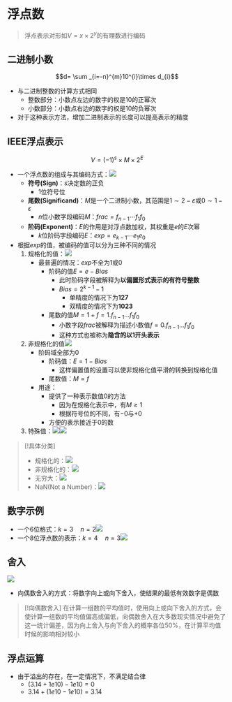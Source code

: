 # 浮点数
> 浮点表示对形如$V=x\times 2^y$的有理数进行编码

## 二进制小数
$$d= \sum _{i=-n}^{m}10^{i}\times d_{i}$$
- 与二进制整数的计算方式相同
	- 整数部分：小数点左边的数字的权是10的正幂次
	- 小数部分：小数点右边的数字的权是10的负幂次
- 对于这种表示方法，增加二进制表示的长度可以提高表示的精度

## IEEE浮点表示
$$V=(-1)^s\times M \times 2^E$$
- 一个浮点数的组成与其编码方式：![](https://jiunian-pic-1310185536.cos.ap-nanjing.myqcloud.com/picgo%2F20221218104455.png)
	- **符号(Sign)**：$s$决定数的正负
		- 1位符号位
	- **尾数(Significand)**：$M$是一个二进制小数，其范围是$1\sim 2-\varepsilon$或$0\sim 1-\varepsilon$
		- $n$位小数字段编码$M$：$frac=f_{n-1}\cdots f_{1}f_{0}$
	- **阶码(Exponent)**：$E$的作用是对浮点数加权，其权重是$e$的$E$次幂
		- $k$位阶码字段编码$E$：$exp=e_{k-1}\cdots e_{1}e_{0}$
- 根据$exp$的值，被编码的值可以分为三种不同的情况
	1. 规格化的值：![](https://jiunian-pic-1310185536.cos.ap-nanjing.myqcloud.com/picgo%2F20221218104745.png)
		- 最普遍的情况：$exp$不全为$1$或$0$
			- 阶码的值$E=e-Bias$
				- 此时阶码字段被解释为**以偏置形式表示的有符号整数**
				- $Bias=2^{k-1}-1$
					- 单精度的情况下为**127**
					- 双精度的情况下为**1023**
			- 尾数的值$M=1+f=1.f_{n-1}...f_1f_0$
				- 小数字段$frac$被解释为描述小数值$f=0.f_{n-1}...f_1f_0$
				- 这种方式也被称为**隐含的以1开头表示**
	2. 非规格化的值![](https://jiunian-pic-1310185536.cos.ap-nanjing.myqcloud.com/picgo%2F20221218104805.png)
		- 阶码域全部为0
			- 阶码值：$E=1-Bias$
				- 这样偏置值的设置可以使非规格化值平滑的转换到规格化值
			- 尾数值：$M=f$
		- 用途：
			- 提供了一种表示数值0的方法
				- 因为在规格化表示中，有$M\ge 1$
				- 根据符号位的不同，有$-0$与$+0$
			- 方便的表示接近于0的数
	3. 特殊值：![](https://jiunian-pic-1310185536.cos.ap-nanjing.myqcloud.com/picgo%2F20221218104828.png)![](https://jiunian-pic-1310185536.cos.ap-nanjing.myqcloud.com/picgo%2F20221218104854.png)
> [!具体分类]
> - 规格化的：![](https://jiunian-pic-1310185536.cos.ap-nanjing.myqcloud.com/picgo%2F20221218104745.png)
> - 非规格化的：![](https://jiunian-pic-1310185536.cos.ap-nanjing.myqcloud.com/picgo%2F20221218104805.png)
> - 无穷大：![](https://jiunian-pic-1310185536.cos.ap-nanjing.myqcloud.com/picgo%2F20221218104828.png)
> - NaN(Not a Number)：![](https://jiunian-pic-1310185536.cos.ap-nanjing.myqcloud.com/picgo%2F20221218104854.png)
## 数字示例
- 一个6位格式：$k=3\quad n=2$![](https://jiunian-pic-1310185536.cos.ap-nanjing.myqcloud.com/picgo%2F20221218111101.png)
- 一个8位浮点数的表示：$k=4\quad n = 3$![](https://jiunian-pic-1310185536.cos.ap-nanjing.myqcloud.com/picgo%2F20221218111151.png)
## 舍入
![](https://jiunian-pic-1310185536.cos.ap-nanjing.myqcloud.com/picgo%2F20221218111452.png)
- 向偶数舍入的方式：将数字向上或向下舍入，使结果的最低有效数字是偶数
> [!向偶数舍入]
> 在计算一组数的平均值时，使用向上或向下舍入的方式，会使计算一组数的平均值偏高或偏低，向偶数舍入在大多数现实情况中避免了这一统计偏差，因为向上舍入与向下舍入的概率各位50%，在计算平均值时候的影响相对较小

## 浮点运算
- 由于溢出的存在，在一定情况下，不满足结合律
	- $(3.14+1e10)-1e10=0$
	- $3.14+(1e10-1e10)=3.14$